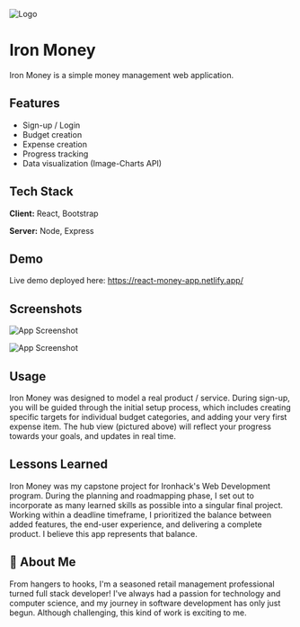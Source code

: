 
![Logo](https://drive.google.com/uc?export=view&id=1MM-rLfCWVK__IM4C9VJiOMdyIlMtO2y9)


# Iron Money

Iron Money is a simple money management web application.


## Features

- Sign-up / Login
- Budget creation
- Expense creation
- Progress tracking
- Data visualization (Image-Charts API)


## Tech Stack

**Client:** React, Bootstrap

**Server:** Node, Express


## Demo

Live demo deployed here: https://react-money-app.netlify.app/


## Screenshots

![App Screenshot](https://drive.google.com/uc?export=view&id=1gdWUkmSmCPhbhVDu3mQPHwkB8brVXcKT)

![App Screenshot](https://drive.google.com/uc?export=view&id=1cBxFlfSR8N2rWwKc_z8OPh86it-IQwyN)
## Usage

Iron Money was designed to model a real product / service. During sign-up, you will be guided through the initial setup process, which includes creating specific targets for individual budget categories, and adding your very first expense item. The hub view (pictured above) will reflect your progress towards your goals, and updates in real time.

## Lessons Learned

Iron Money was my capstone project for Ironhack's Web Development program. During the planning and roadmapping phase, I set out to incorporate as many learned skills as possible into a singular final project. Working within a deadline timeframe, I prioritized the balance between added features, the end-user experience, and delivering a complete product. I believe this app represents that balance.


## 🚀 About Me
From hangers to hooks, I'm a seasoned retail management professional turned full stack developer! I've always had a passion for technology and computer science, and my journey in software development has only just begun. Although challenging, this kind of work is exciting to me.


